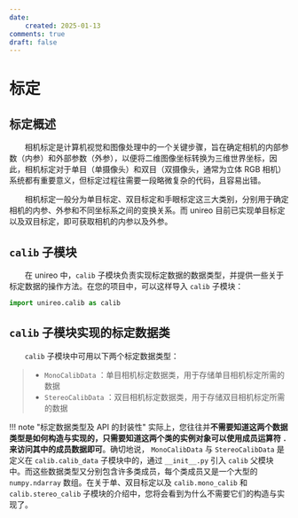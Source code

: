 ```yaml
---
date:
    created: 2025-01-13
comments: true
draft: false
---
```


# 标定

## 标定概述
&emsp;&emsp;相机标定是计算机视觉和图像处理中的一个关键步骤，旨在确定相机的内部参数（内参）和外部参数（外参），以便将二维图像坐标转换为三维世界坐标，因此，相机标定对于单目（单摄像头）和双目（双摄像头，通常为立体 RGB 相机）系统都有重要意义，但标定过程往需要一段略微复杂的代码，且容易出错。

&emsp;&emsp;相机标定一般分为单目标定、双目标定和手眼标定这三大类别，分别用于确定相机的内参、外参和不同坐标系之间的变换关系。而 unireo 目前已实现单目标定以及双目标定，即可获取相机的内参以及外参。

## `calib` 子模块
&emsp;&emsp;在 unireo 中，`calib` 子模块负责实现标定数据的数据类型，并提供一些关于标定数据的操作方法。在您的项目中，可以这样导入 `calib` 子模块：

``` Python
import unireo.calib as calib
```

## `calib` 子模块实现的标定数据类

&emsp;&emsp;`calib` 子模块中可用以下两个标定数据类型：

> * `MonoCalibData` ：单目相机标定数据类，用于存储单目相机标定所需的数据
> * `StereoCalibData` ：双目相机标定数据类，用于存储双目相机标定所需的数据

!!! note "标定数据类型及 API 的封装性"
    实际上，您往往并**不需要知道这两个数据类型是如何构造与实现的，只需要知道这两个类的实例对象可以使用成员运算符 `.` 来访问其中的成员数据即可**。确切地说， `MonoCalibData` 与 `StereoCalibData` 是定义在 ` calib.calib_data ` 子模块中的，通过 `__init__.py` 引入 `calib` 父模块中。而这些数据类型又分别包含许多类成员，每个类成员又是一个大型的 `numpy.ndarray` 数组。在关于单、双目标定以及 ` calib.mono_calib ` 和 ` calib.stereo_calib ` 子模块的介绍中，您将会看到为什么不需要它们的构造与实现了。
